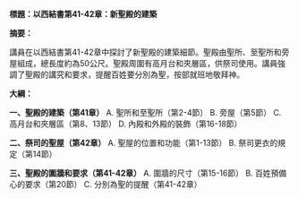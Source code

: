**標題：以西結書第41-42章：新聖殿的建築**

**摘要：**

講員在以西結書第41-42章中探討了新聖殿的建築細節。聖殿由聖所、至聖所和旁屋組成，總長度約為50公尺。聖殿周圍有高月台和夾層區，供祭司使用。講員強調了聖殿的講究和要求，提醒百姓要分別為聖，按部就班地敬拜神。

**大綱：**

**一、聖殿的建築（第41章）**
    A. 聖所和至聖所（第2-4節）
    B. 旁屋（第5節）
    C. 高月台和夾層區（第8、13節）
    D. 內殿和外殿的裝飾（第16-18節）

**二、祭司的聖屋（第42章）**
    A. 聖屋的位置和功能（第1-13節）
    B. 祭司更衣的規定（第14節）

**三、聖殿的圍牆和要求（第41-42章）**
    A. 圍牆的尺寸（第15-16節）
    B. 百姓預備心的要求（第20節）
    C. 分別為聖的提醒（第41-42章）